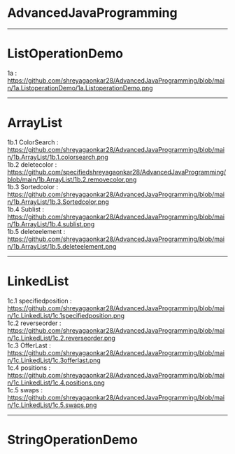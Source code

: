 # AdvancedJavaProgramming
_______________________________________________________________________________________________________________________________________________________________________________________________________________________
# ListOperationDemo
1a : https://github.com/shreyagaonkar28/AdvancedJavaProgramming/blob/main/1a.ListoperationDemo/1a.ListoperationDemo.png
_______________________________________________________________________________________________________________________________________________________________________________________________________________________
# ArrayList
1b.1 ColorSearch :  https://github.com/shreyagaonkar28/AdvancedJavaProgramming/blob/main/1b.ArrayList/1b.1.colorsearch.png                                                                                    
1b.2  deletecolor :  https://github.com/specifiedshreyagaonkar28/AdvancedJavaProgramming/blob/main/1b.ArrayList/1b.2.removecolor.png                                                                                         
1b.3  Sortedcolor :  https://github.com/shreyagaonkar28/AdvancedJavaProgramming/blob/main/1b.ArrayList/1b.3.Sortedcolor.png                                                                                         
1b.4  Sublist     :  https://github.com/shreyagaonkar28/AdvancedJavaProgramming/blob/main/1b.ArrayList/1b.4.sublist.png                                                                                          
1b.5 deleteelement : https://github.com/shreyagaonkar28/AdvancedJavaProgramming/blob/main/1b.ArrayList/1b.5.deleteelement.png                                                                                     
_______________________________________________________________________________________________________________________________________________________________________________________________________________________
# LinkedList
1c.1  specifiedposition : https://github.com/shreyagaonkar28/AdvancedJavaProgramming/blob/main/1c.LinkedList/1c.1specifiedposition.png                                                                               
1c.2 reverseorder       : https://github.com/shreyagaonkar28/AdvancedJavaProgramming/blob/main/1c.LinkedList/1c.2.reverseorder.png                                                                               
1c.3 OfferLast          : https://github.com/shreyagaonkar28/AdvancedJavaProgramming/blob/main/1c.LinkedList/1c.3offerlast.png                                                                                        
1c.4 positions          : https://github.com/shreyagaonkar28/AdvancedJavaProgramming/blob/main/1c.LinkedList/1c.4.positions.png                                                                             
1c.5 swaps              :  https://github.com/shreyagaonkar28/AdvancedJavaProgramming/blob/main/1c.LinkedList/1c.5.swaps.png                                                                 
_______________________________________________________________________________________________________________________________________________________________________________________________________________________
# StringOperationDemo


